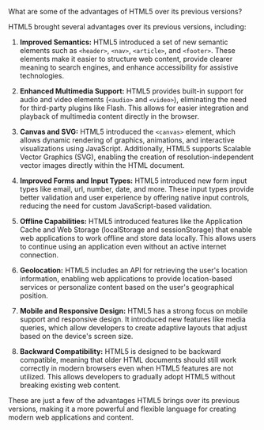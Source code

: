 What are some of the advantages of HTML5 over its previous versions?

HTML5 brought several advantages over its previous versions, including:

1. **Improved Semantics:** HTML5 introduced a set of new semantic elements such as `<header>`, `<nav>`, `<article>`, and `<footer>`. These elements make it easier to structure web content, provide clearer meaning to search engines, and enhance accessibility for assistive technologies.

2. **Enhanced Multimedia Support:** HTML5 provides built-in support for audio and video elements (`<audio>` and `<video>`), eliminating the need for third-party plugins like Flash. This allows for easier integration and playback of multimedia content directly in the browser.

3. **Canvas and SVG:** HTML5 introduced the `<canvas>` element, which allows dynamic rendering of graphics, animations, and interactive visualizations using JavaScript. Additionally, HTML5 supports Scalable Vector Graphics (SVG), enabling the creation of resolution-independent vector images directly within the HTML document.

4. **Improved Forms and Input Types:** HTML5 introduced new form input types like email, url, number, date, and more. These input types provide better validation and user experience by offering native input controls, reducing the need for custom JavaScript-based validation.

5. **Offline Capabilities:** HTML5 introduced features like the Application Cache and Web Storage (localStorage and sessionStorage) that enable web applications to work offline and store data locally. This allows users to continue using an application even without an active internet connection.

6. **Geolocation:** HTML5 includes an API for retrieving the user's location information, enabling web applications to provide location-based services or personalize content based on the user's geographical position.

7. **Mobile and Responsive Design:** HTML5 has a strong focus on mobile support and responsive design. It introduced new features like media queries, which allow developers to create adaptive layouts that adjust based on the device's screen size.

8. **Backward Compatibility:** HTML5 is designed to be backward compatible, meaning that older HTML documents should still work correctly in modern browsers even when HTML5 features are not utilized. This allows developers to gradually adopt HTML5 without breaking existing web content.

These are just a few of the advantages HTML5 brings over its previous versions, making it a more powerful and flexible language for creating modern web applications and content.